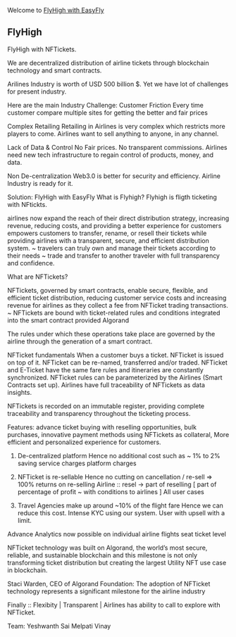 Welcome to [FlyHigh with EasyFly](https://flyhigh-dapp.web.app/) 

## FlyHigh

FlyHigh with NFTickets.

We are decentralized distribution of airline tickets through blockchain technology and smart contracts.

Arilines Industry is worth of USD 500 billion $. Yet we have lot of challenges for present industry. 
 
Here are the main Industry Challenge: 
Customer Friction
Every time customer compare multiple sites for getting the better and fair prices

Complex Retailing
Retailing in Airlines is very complex which restricts more players to come. Airlines want to sell anything to anyone, in any channel.

Lack of Data & Control
No Fair prices. No transparent commissions. Airlines need new tech infrastructure to regain control of products, money, and data.

Non De-centralization
Web3.0 is better for security and efficiency. Airline Industry is ready for it. 

Solution: FlyHigh with EasyFly
What is Flyhigh?
Flyhigh is fligth ticketing with NFtickts. 

airlines now expand the reach of their direct distribution strategy, increasing revenue, reducing costs, and providing a better experience for customers
empowers customers to transfer, rename, or resell their tickets while providing airlines with a transparent, secure, and efficient distribution system.
~ travelers can truly own and manage their tickets according to their needs
~ trade and transfer to another traveler with full transparency and confidence.


What are NFTickets?

NFTickets, governed by smart contracts, enable secure, flexible, and efficient ticket distribution, reducing customer service costs and increasing revenue for airlines as they collect a fee from NFTicket trading transactions.
~ NFTickets are bound with ticket-related rules and conditions integrated into the smart contract provided Algorand


The rules under which these operations take place are governed by the airline through the generation of a smart contract.

NFTicket fundamentals
When a customer buys a ticket. NFTicket is issued on top of it.
NFTicket can be re-named, transferred and/or traded.
NFTicket and E-Ticket have the same fare rules and itineraries are constantly synchronized.
NFTicket rules can be parameterized by the Airlines (Smart Contracts set up).
Airlines have full traceability of NFTickets as data insights.

NFTickets is recorded on an immutable register, providing complete traceability and transparency throughout the ticketing process. 

Features:
advance ticket buying with reselling opportunities, 
bulk purchases,
innovative payment methods using NFTickets as collateral, 
More efficient and personalized experience for customers.

1. De-centralized platform
	Hence no additional cost such as ~ 1% to 2% saving
		service charges 
		platform charges

2. NFTicket is re-sellable
	Hence no cutting on cancellation / re-sell => 100% returns on re-selling
Airline :: resel -> part of reselling [ part of percentage of profit ~ with conditions to airlines ]
All user cases

3. Travel Agencies make up around ~10% of the flight fare 
	Hence we can reduce this cost.
Intense KYC using our system.
User with upsell with a limit.

Advance Analytics now possible on individual airline flights seat ticket level

NFTicket technology was built on Algorand, the world’s most secure, reliable, and sustainable blockchain and this milestone is not only transforming ticket distribution but creating the largest Utility NFT use case in blockchain.


Staci Warden, CEO of Algorand Foundation:
The adoption of NFTicket technology represents a significant milestone for the airline industry

Finally ::
Flexibity | Transparent | Airlines has ability to call to explore with NFTicket.

Team:
Yeshwanth Sai Melpati
Vinay 
